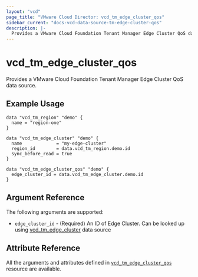 ```yaml
---
layout: "vcd"
page_title: "VMware Cloud Director: vcd_tm_edge_cluster_qos"
sidebar_current: "docs-vcd-data-source-tm-edge-cluster-qos"
description: |-
  Provides a VMware Cloud Foundation Tenant Manager Edge Cluster QoS data source.
---
```


# vcd\_tm\_edge\_cluster\_qos

Provides a VMware Cloud Foundation Tenant Manager Edge Cluster QoS data source.

## Example Usage

```hcl
data "vcd_tm_region" "demo" {
  name = "region-one"
}

data "vcd_tm_edge_cluster" "demo" {
  name             = "my-edge-cluster"
  region_id        = data.vcd_tm_region.demo.id
  sync_before_read = true
}

data "vcd_tm_edge_cluster_qos" "demo" {
  edge_cluster_id = data.vcd_tm_edge_cluster.demo.id
}
```

## Argument Reference

The following arguments are supported:

* `edge_cluster_id` - (Required) An ID of Edge Cluster. Can be looked up using
  [vcd_tm_edge_cluster](/providers/vmware/vcd/latest/docs/data-sources/tm_edge_cluster) data source

## Attribute Reference

All the arguments and attributes defined in
[`vcd_tm_edge_cluster_qos`](/providers/vmware/vcd/latest/docs/resources/tm_edge_cluster_qos) resource are available.